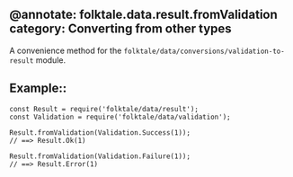 @annotate: folktale.data.result.fromValidation
category: Converting from other types
---

A convenience method for the `folktale/data/conversions/validation-to-result`
module.

## Example::

    const Result = require('folktale/data/result');
    const Validation = require('folktale/data/validation');
    
    Result.fromValidation(Validation.Success(1));
    // ==> Result.Ok(1)
    
    Result.fromValidation(Validation.Failure(1));
    // ==> Result.Error(1)
